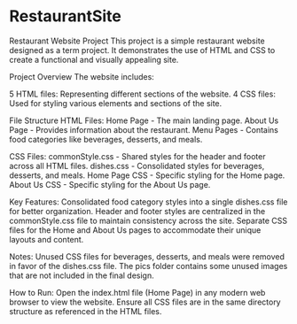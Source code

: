 # RestaurantSite
Restaurant Website Project
This project is a simple restaurant website designed as a term project. It demonstrates the use of HTML and CSS to create a functional and visually appealing site.

Project Overview
The website includes:

5 HTML files: Representing different sections of the website.
4 CSS files: Used for styling various elements and sections of the site.

File Structure
HTML Files:
Home Page - The main landing page.
About Us Page - Provides information about the restaurant.
Menu Pages - Contains food categories like beverages, desserts, and meals.

CSS Files:
commonStyle.css - Shared styles for the header and footer across all HTML files.
dishes.css - Consolidated styles for beverages, desserts, and meals.
Home Page CSS - Specific styling for the Home page.
About Us CSS - Specific styling for the About Us page.

Key Features:
Consolidated food category styles into a single dishes.css file for better organization.
Header and footer styles are centralized in the commonStyle.css file to maintain consistency across the site.
Separate CSS files for the Home and About Us pages to accommodate their unique layouts and content.

Notes:
Unused CSS files for beverages, desserts, and meals were removed in favor of the dishes.css file.
The pics folder contains some unused images that are not included in the final design.

How to Run:
Open the index.html file (Home Page) in any modern web browser to view the website.
Ensure all CSS files are in the same directory structure as referenced in the HTML files.
